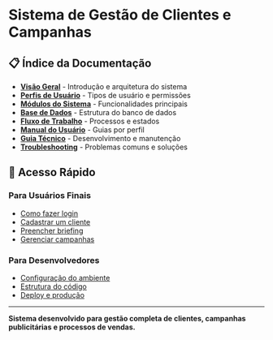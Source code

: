 
# Sistema de Gestão de Clientes e Campanhas

## 📋 Índice da Documentação

- [**Visão Geral**](./01-visao-geral.md) - Introdução e arquitetura do sistema
- [**Perfis de Usuário**](./02-perfis-usuario.md) - Tipos de usuário e permissões
- [**Módulos do Sistema**](./03-modulos-sistema.md) - Funcionalidades principais
- [**Base de Dados**](./04-base-dados.md) - Estrutura do banco de dados
- [**Fluxo de Trabalho**](./05-fluxo-trabalho.md) - Processos e estados
- [**Manual do Usuário**](./06-manual-usuario.md) - Guias por perfil
- [**Guia Técnico**](./07-guia-tecnico.md) - Desenvolvimento e manutenção
- [**Troubleshooting**](./08-troubleshooting.md) - Problemas comuns e soluções

## 🚀 Acesso Rápido

### Para Usuários Finais
- [Como fazer login](./06-manual-usuario.md#login)
- [Cadastrar um cliente](./06-manual-usuario.md#vendedor)
- [Preencher briefing](./06-manual-usuario.md#cliente)
- [Gerenciar campanhas](./06-manual-usuario.md#gestor)

### Para Desenvolvedores
- [Configuração do ambiente](./07-guia-tecnico.md#configuracao)
- [Estrutura do código](./07-guia-tecnico.md#estrutura)
- [Deploy e produção](./07-guia-tecnico.md#deploy)

---

**Sistema desenvolvido para gestão completa de clientes, campanhas publicitárias e processos de vendas.**
